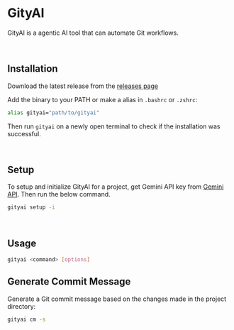 # GityAI

GityAI is a agentic AI tool that can automate Git workflows.

<br>

## Installation

Download the latest release from the [releases page]()

Add the binary to your PATH or make a alias in `.bashrc` or `.zshrc`:

```bash
alias gityai="path/to/gityai"
```

Then run `gityai` on a newly open terminal to check if the installation was successful.

<br>

## Setup

To setup and initialize GityAI for a project, get Gemini API key from [Gemini API](https://aistudio.google.com/apikey).
Then run the below command.

```bash
gityai setup -i
```

<br>

## Usage

```bash
gityai <command> [options]
```

## Generate Commit Message
Generate a Git commit message based on the changes made in the project directory:

```bash
gityai cm -s
```
